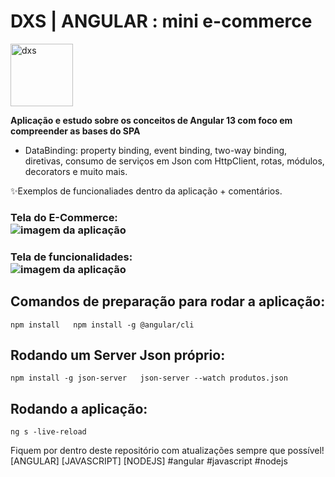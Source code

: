 # DXS | ANGULAR : mini e-commerce
<img src="https://dataxstudios.com.br/assets/images/logo_DXS_400_190.png" alt="dxs" width="100"/> 

**Aplicação e estudo sobre os conceitos de Angular 13 com foco em compreender as bases do SPA**  

- DataBinding: property binding, event binding, two-way binding, diretivas, consumo de serviços em Json com HttpClient, rotas, módulos, decorators e muito mais.  

✨Exemplos de funcionaliades dentro da aplicação + comentários.

### Tela do E-Commerce:<br>![imagem da aplicação](https://dataxstudios.com.br/assets/images/github/angular_mini_ecommerce_1.PNG)<br>
### Tela de funcionalidades:<br>![imagem da aplicação](https://dataxstudios.com.br/assets/images/github/angular_mini_ecommerce_2.PNG)

## Comandos de preparação para rodar a aplicação:  
``npm install  
npm install -g @angular/cli``  

## Rodando um Server Json próprio:  
``npm install -g json-server  
json-server --watch produtos.json``  

## Rodando a aplicação:  
``ng s -live-reload``  

Fiquem por dentro deste repositório com atualizações sempre que possível!  
[ANGULAR] [JAVASCRIPT] [NODEJS] #angular #javascript #nodejs  
